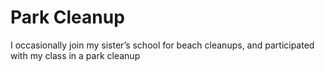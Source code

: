 # Park Cleanup

I occasionally join my sister’s school for beach cleanups, and participated with my class in a park cleanup